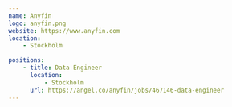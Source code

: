 ```yaml
---
name: Anyfin
logo: anyfin.png
website: https://www.anyfin.com
location:
    - Stockholm

positions:
    - title: Data Engineer
      location:
          - Stockholm
      url: https://angel.co/anyfin/jobs/467146-data-engineer
---
```

